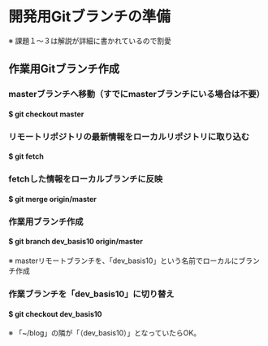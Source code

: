 # 開発用Gitブランチの準備
※ 課題１～３は解説が詳細に書かれているので割愛

## 作業用Gitブランチ作成

### masterブランチへ移動（すでにmasterブランチにいる場合は不要）
#### $ git checkout master

### リモートリポジトリの最新情報をローカルリポジトリに取り込む
#### $ git fetch

### fetchした情報をローカルブランチに反映
#### $ git merge origin/master

### 作業用ブランチ作成
#### $ git branch dev_basis10 origin/master
※ masterリモートブランチを、「dev_basis10」という名前でローカルにブランチ作成

### 作業ブランチを「dev_basis10」に切り替え
#### $ git checkout dev_basis10
※ 「~/blog」の隣が「（dev_basis10）」となっていたらOK。